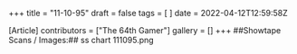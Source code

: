 +++
title = "11-10-95"
draft = false
tags = [ ]
date = 2022-04-12T12:59:58Z

[Article]
contributors = ["The 64th Gamer"]
gallery = []
+++
##Showtape Scans / Images:##
<gallery>
ss chart 111095.png
</gallery>
